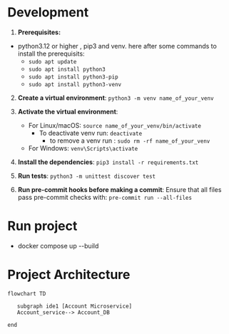 # Development

1. **Prerequisites:**
- python3.12 or higher , pip3 and venv. here after some commands to install the prerequisits:
    - `sudo apt update`
    - `sudo apt install python3`
    - `sudo apt install python3-pip`
    - `sudo apt install python3-venv`

2. **Create a virtual environment**:
   `python3 -m venv name_of_your_venv`

3. **Activate the virtual environment**:
   - For Linux/macOS: `source name_of_your_venv/bin/activate`
        - To deactivate venv run: `deactivate`
            - to remove a venv run : `sudo rm -rf name_of_your_venv`
   - For Windows: `venv\Scripts\activate`

4. **Install the dependencies**:
   `pip3 install -r requirements.txt`

5. **Run tests**:
   `python3 -m unittest discover test`

6. **Run pre-commit hooks before making a commit**:
   Ensure that all files pass pre-commit checks with:
   `pre-commit run --all-files`

# Run project
- docker compose up --build


# Project Architecture

```mermaid
flowchart TD

   subgraph ide1 [Account Microservice]
   Account_service--> Account_DB

end

```
